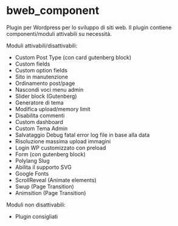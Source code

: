 # bweb_component
Plugin per Wordpress per lo sviluppo di siti web. Il plugin contiene componenti/moduli attivabili su necessità.

Moduli attivabili/disattivabili:
- Custom Post Type (con card gutenberg block)
- Custom fields
- Custom option fields
- Sito in manutenzione
- Ordinamento post/page
- Nascondi voci menu admin
- Slider block (Gutenberg)
- Generatore di tema
- Modifica upload/memory limit
- Disabilita commenti
- Custom dashboard
- Custom Tema Admin
- Salvataggio Debug fatal error log file in base alla data
- Risoluzione massima upload immagini
- Login WP customizzato con preload
- Form (con gutenberg block)
- Polylang Slug
- Abilita il supporto SVG
- Google Fonts
- ScrollReveal (Animate elements)
- Swup (Page Transition)
- Animsition (Page Transition)

Moduli non disattivabili:
- Plugin consigliati
